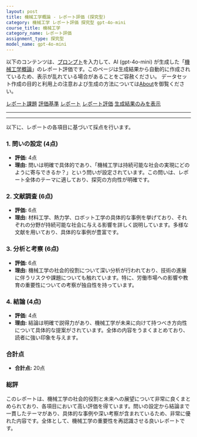 ```yaml
---
layout: post
title: 機械工学概論 - レポート評価 (探究型)
category: 機械工学 レポート評価 探究型 gpt-4o-mini
course_title: 機械工学
category_name: レポート評価
assignment_type: 探究型
model_name: gpt-4o-mini
---
```


以下のコンテンツは、[プロンプト](https://github.com/takedatoshiyuki/synthetic_assignments/tree/main/generated/機械工学/gpt-4o-mini/prompt_レポート評価-探究型.md)を入力して、AI (gpt-4o-mini) が生成した「[機械工学概論](/contents/機械工学/)」のレポート評価です。このページは生成結果から自動的に作成されているため、表示が乱れている場合があることをご容赦ください。
データセット作成の目的と利用上の注意および生成の方法については[About](/About)を御覧ください。

[レポート課題](../レポート課題-探究型)
[評価基準](../評価基準-探究型)
[レポート](../レポート-探究型)
[レポート評価](../レポート評価-探究型)
[生成結果のみを表示](https://github.com/takedatoshiyuki/synthetic_assignments/tree/main/generated/機械工学/gpt-4o-mini/レポート評価-探究型.md)
  

***
***
  
以下に、レポートの各項目に基づいて採点を行います。

### 1. 問いの設定 (4点)
- **評価:** 4点
- **理由:** 問いは明確で具体的であり、「機械工学は持続可能な社会の実現にどのように寄与できるか？」という問いが設定されています。この問いは、レポート全体のテーマに適しており、探究の方向性が明確です。

### 2. 文献調査 (6点)
- **評価:** 6点
- **理由:** 材料工学、熱力学、ロボット工学の具体的な事例を挙げており、それぞれの分野が持続可能な社会に与える影響を詳しく説明しています。多様な文献を用いており、具体的な事例が豊富です。

### 3. 分析と考察 (6点)
- **評価:** 6点
- **理由:** 機械工学の社会的役割について深い分析が行われており、技術の進展に伴うリスクや課題についても触れています。特に、労働市場への影響や教育の重要性についての考察が独自性を持っています。

### 4. 結論 (4点)
- **評価:** 4点
- **理由:** 結論は明確で説得力があり、機械工学が未来に向けて持つべき方向性について具体的な提案がされています。全体の内容をうまくまとめており、読者に強い印象を与えます。

### 合計点
- **合計点:** 20点

### 総評
このレポートは、機械工学の社会的役割と未来への展望について非常に良くまとめられており、各項目において高い評価を得ています。問いの設定から結論まで一貫したテーマがあり、具体的な事例や深い考察が含まれているため、非常に優れた内容です。全体として、機械工学の重要性を再認識させる良いレポートです。
